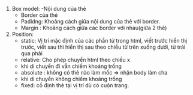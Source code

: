 1. Box model:
   -Nội dung của thẻ
   - Border của thẻ
   - Padidng: Khoảng cách giữa nội dung của thẻ với border.
   - Margin : Khoảng cách giữa các border với nhau(giữa 2 thẻ)
2. Position:
   - static: Vị trí mặc định của các phần tử trong html, viết trước hiển thị trước, viết sau thì hiển thị sau theo chiều từ trên xuống dưới, từ trái qua phải
   - relative: Cho phép chuyển html theo chiều x
   * khi di chuyển đi vẫn chiếm khoảng trống
   - absolute : không có thẻ nào làm mốc => nhận body làm cha
   * khi di chuyển không chiếm khoảng trống
   - fixed: cố định thẻ tại vị trí dù có cuộn trang.
